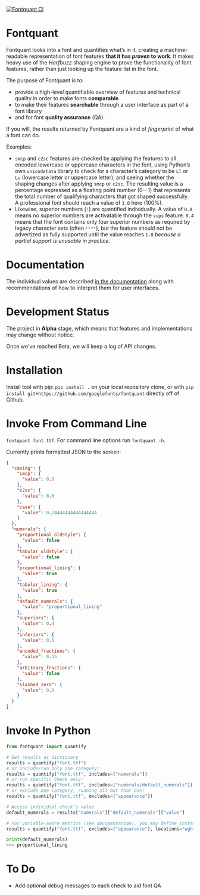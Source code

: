 [![Fontquant CI](https://github.com/googlefonts/fontquant/actions/workflows/main.yaml/badge.svg)](https://github.com/googlefonts/fontquant/actions/workflows/main.yaml)

# Fontquant

Fontquant looks into a font and quantifies what’s in it, creating a machine-readable representation of font features **that it has _proven_ to work**. It makes heavy use of the _Harfbuzz_ shaping engine to prove the functionality of font features, rather than just looking up the feature list in the font.

The purpose of Fontquant is to:
* provide a high-level quantifiable overview of features and technical quality in order to make fonts **comparable**
* to make their features **searchable** through a user interface as part of a font library
* and for font **quality assurance** (QA).

If you will, the results returned by Fontquant are a kind of _fingerprint_ of what a font can do.

Examples: 

* `smcp` and `c2sc` features are checked by applying the features to all encoded lowercase or uppercase characters in the font, using Python’s own `unicodetata` library to check for a character’s category to be `Ll` or `Lu` (lowercase letter or uppercase letter), and seeing whether the shaping changes after applying `smcp` or `c2sc`. The resulting value is a percentage expressed as a floating point number (0—1) that represents the total number of qualifying characters that got shaped successfully. A professional font should reach a value of `1.0` here (100%).
* Likewise, superior numbers (`¹`) are quantified individually. A value of `0.0` means no superior numbers are activatable through the `sups` feature. `0.4` means that the font contains only four superior numbers as required by legacy character sets (often `¹²³⁴`), but the feature should not be advertized as fully supported until the value reaches `1.0` _because a partial support is unusable in practice_.

# Documentation

The individual values are described [in the documentation](Lib/fontquant/README.md) along with recommendations of how to interpret them for user interfaces.

# Development Status

The project in **Alpha** stage, which means that features and implementations may change without notice.

Once we've reached Beta, we will keep a log of API changes.

# Installation

Install tool with pip: `pip install .` on your local repository clone, or with `pip install git+https://github.com/googlefonts/fontquant` directly off of Github.

# Invoke From Command Line

`fontquant font.ttf`. For command line options run `fontquant -h`.

Currently prints formatted JSON to the screen:

```json
{
  "casing": {
    "smcp": {
      "value": 0.0
    },
    "c2sc": {
      "value": 0.0
    },
    "case": {
      "value": 0.24444444444444444
    }
  },
  "numerals": {
    "proportional_oldstyle": {
      "value": false
    },
    "tabular_oldstyle": {
      "value": false
    },
    "proportional_lining": {
      "value": true
    },
    "tabular_lining": {
      "value": true
    },
    "default_numerals": {
      "value": "proportional_lining"
    },
    "superiors": {
      "value": 0.4
    },
    "inferiors": {
      "value": 0.0
    },
    "encoded_fractions": {
      "value": 0.15
    },
    "arbitrary_fractions": {
      "value": false
    },
    "slashed_zero": {
      "value": 0.0
    }
  }
}
```

# Invoke In Python

```python
from fontquant import quantify

# Get results as dictionary
results = quantify("font.ttf")
# or include/run only one category:
results = quantify("font.ttf", includes=["numerals"])
# or run specific check only:
results = quantify("font.ttf", includes=["numerals/default_numerals"])
# or exclude one category, running all but that one:
results = quantify("font.ttf", excludes=["appearance"])

# Access individual check’s value
default_numerals = results["numerals"]["default_numerals"]["value"]

# For variable-aware metrics (see documentation), you may define instance locations:
results = quantify("font.ttf", excludes=["appearance"], locations="wght=400,wdth=100;wght=500,wdth=100;")

print(default_numerals)
>>> proportional_lining
```

# To Do

* Add optional debug messages to each check to aid font QA